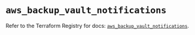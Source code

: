 # `aws_backup_vault_notifications`

Refer to the Terraform Registry for docs: [`aws_backup_vault_notifications`](https://registry.terraform.io/providers/hashicorp/aws/5.51.1/docs/resources/backup_vault_notifications).
